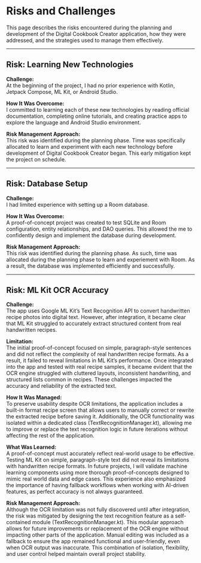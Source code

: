 # Risks and Challenges

This page describes the risks encountered during the planning and development of the Digital Cookbook Creator application, how they were addressed, and the strategies used to manage them effectively.

---

## Risk: Learning New Technologies

**Challenge:**  
At the beginning of the project, I had no prior experience with Kotlin, Jetpack Compose, ML Kit, or Android Studio.

**How It Was Overcome:**  
I committed to learning each of these new technologies by reading official documentation, completing online tutorials, and creating practice apps to explore the language and Android Studio environment.

**Risk Management Approach:**  
This risk was identified during the planning phase. Time was specifically allocated to learn and experiment with each new technology before development of Digital Cookbook Creator began. This early mitigation kept the project on schedule.

---

## Risk: Database Setup

**Challenge:**  
I had limited experience with setting up a Room database.

**How It Was Overcome:**  
A proof-of-concept project was created to test SQLite and Room configuration, entity relationships, and DAO queries. This allowed the me to confidently design and implement the database during development.

**Risk Management Approach:**  
This risk was identified during the planning phase. As such, time was allocated during the planning phase to learn and experiement with Room. As a result, the database was implemented efficiently and successfully.

---

## Risk: ML Kit OCR Accuracy

**Challenge:**  
The app uses Google ML Kit’s Text Recognition API to convert handwritten recipe photos into digital text. However, after integration, it became clear that ML Kit struggled to accurately extract structured content from real handwritten recipes.

**Limitation:**  
The initial proof-of-concept focused on simple, paragraph-style sentences and did not reflect the complexity of real handwritten recipe formats. As a result, it failed to reveal limitations in ML Kit’s performance. Once integrated into the app and tested with real recipe samples, it became evident that the OCR engine struggled with cluttered layouts, inconsistent handwriting, and structured lists common in recipes. These challenges impacted the accuracy and reliability of the extracted text.

**How It Was Managed:**  
To preserve usability despite OCR limitations, the application includes a built-in format recipe screen that allows users to manually correct or rewrite the extracted recipe before saving it. Additionally, the OCR functionality was isolated within a dedicated class (TextRecognitionManager.kt), allowing me to improve or replace the text recognition logic in future iterations without affecting the rest of the application.

**What Was Learned:**  
A proof-of-concept must accurately reflect real-world usage to be effective. Testing ML Kit on simple, paragraph-style text did not reveal its limitations with handwritten recipe formats. In future projects, I will  validate machine learning components using more thorough proof-of-concepts designed to mimic real world data and edge cases. This experience also emphasized the importance of having fallback workflows when working with AI-driven features, as perfect accuracy is not always guaranteed.

**Risk Management Approach:**  
Although the OCR limitation was not fully discovered until after integration, the risk was mitigated by designing the text recognition feature as a self-contained module (TextRecognitionManager.kt). This modular approach allows for future improvements or replacement of the OCR engine without impacting other parts of the application. Manual editing was included as a fallback to ensure the app remained functional and user-friendly, even when OCR output was inaccurate. This combination of isolation, flexibility, and user control helped maintain overall project stability.
